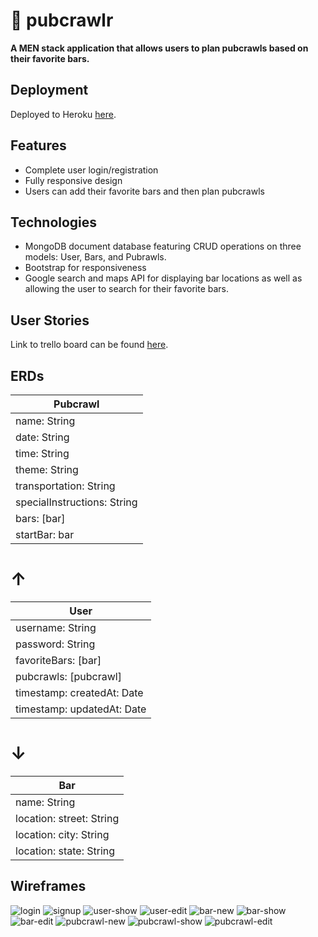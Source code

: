 # 🍺 pubcrawlr

**A MEN stack application that allows users to plan pubcrawls based on their favorite bars.**

## Deployment
Deployed to Heroku [here](https://pubcrawlr.herokuapp.com/).

## Features
- Complete user login/registration
- Fully responsive design
- Users can add their favorite bars and then plan pubcrawls 

## Technologies
- MongoDB document database featuring CRUD operations on three models: User, Bars, and Pubrawls.
- Bootstrap for responsiveness
- Google search and maps API for displaying bar locations as well as allowing the user to search for their favorite bars.

##  User Stories
Link to trello board can be found [here](https://trello.com/b/gTpgYyxn/pubcrawl-planner).

## ERDs

| Pubcrawl |
| --- |
| name: String |
| date: String |
| time: String |
| theme: String |
| transportation: String |
| specialInstructions: String |
| bars: [bar] |
| startBar: bar | 
# ↑
| User |
| --- |
| username: String |
| password: String |
| favoriteBars: [bar] |
| pubcrawls: [pubcrawl] |
| timestamp: createdAt: Date |
| timestamp: updatedAt: Date |
# ↓
| Bar |
| --- |
| name: String |
| location: street: String |
| location: city: String |
| location: state: String |

## Wireframes
![login](./resources/images/login.png)
![signup](./resources/images/signup.png)
![user-show](./resources/images/user-show.png)
![user-edit](./resources/images/user-edit.png)
![bar-new](./resources/images/bar-new.png)
![bar-show](./resources/images/bar-show.png)
![bar-edit](./resources/images/bar-edit.png)
![pubcrawl-new](./resources/images/pubcrawl-new.png)
![pubcrawl-show](./resources/images/pubcrawl-show.png)
![pubcrawl-edit](./resources/images/pubcrawl-edit.png)